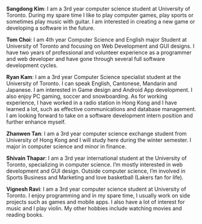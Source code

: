 **Sangdong Kim**: I am a 3rd year computer science student at University of Toronto. During my spare time I like to play computer games, play sports or sometimes play music with guitar. I am interested in creating a new game or developing a software in the future.

**Tom Choi**: I am 4th year Computer Science and English major Student at University of Toronto and focusing on Web Development and GUI designs. I have two years of professional and volunteer experience as a programmer and web developer and have gone through several full software development cycles. 

**Ryan Kam**: I am a 3rd year Computer Science specialist student at the University of Toronto. I can speak English, Cantonese, Mandarin and Japanese. I am interested in Game design and Android App development. I also enjoy PC gaming, soccer and snowboarding. As for working experience, I have worked in a radio station in Hong Kong and I have learned a lot, such as effective communications and database management. I am looking forward to take on a software development intern position and further enhance myself.

**Zhanwen Tan**: I am a 3rd year computer science exchange student from University of Hong Kong and I will study here during the winter semester. I major in computer science and minor in finance. 

**Shivain Thapar**: I am a 3rd year international student at the University of Toronto, specializing in computer science. I’m mostly interested in web development and GUI design. Outside computer science, I’m involved in Sports Business and Marketing and love basketball (Lakers fan for life).

**Vignesh Ravi**: I am a 3rd year computer science student at University of Toronto. I enjoy programming and in my spare time, I usually work on side projects such as games and mobile apps. I also have a lot of interest for music and I play violin. My other hobbies include watching movies and reading books. 
